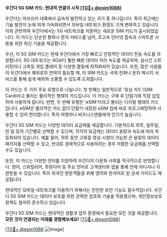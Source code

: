 **우간다 5G SIM 카드: 현대적 연결의 시작 [[TG💪+ @esim1088](https://t.me/s/esim1088)]**

우간다는 아프리카 대륙에서 급속히 발전하고 있는 국가 중 하나입니다. 특히 최근에는 기술 발전이 눈에 띄게 가속화되면서 모바일 네트워크 환경도 크게 변화하고 있습니다. 이와 관련하여 우간다에서는 5G 네트워크를 지원하는 새로운 SIM 카드가 출시되었습니다. 이 카드는 단순한 통화나 문자 서비스를 넘어, 초고속 인터넷 접속과 스마트폰 사용을 위한 최신 기술을 제공합니다.

우선, 이 5G SIM 카드는 현재 우간다에서 가장 빠르고 안정적인 데이터 전송 속도를 자랑합니다. 5G 네트워크는 4G보다 훨씬 빠른 데이터 처리 속도를 제공하며, 실시간 스트리밍이나 고화질 게임 플레이 등 다양한 활동에 최적화되어 있습니다. 또한, 많은 사람들이 우간다에서 해외로의 연락이 필요할 때, 이 SIM 카드는 국제 전화나 문자 메시지 서비스를 통해 쉽게 해외와 소통할 수 있도록 도와줍니다.

이 카드는 두 가지 주요 유형으로 나뉩니다. 첫 번째는 일반적으로 '유심 카드'(SIM Card)라고 불리는 물리적인 형태의 카드입니다. 이 카드는 구매 후 단말기에 직접 삽입하여 사용하게 됩니다. 반면, 두 번째 유형은 'eSIM'이라고 불리는 디지털 형태의 카드입니다. eSIM은 물리적인 카드 없이 단말기 내장된 eSIM 칩에 바로 프로그래밍하여 사용할 수 있어 편리합니다. 특히 여행자나 비즈니스맨들에게 인기가 높습니다.

우간다 5G SIM 카드는 다양한 데이터 요금제를 제공합니다. 기본적으로 하루, 일주일, 한 달 등의 기간별로 선택할 수 있으며, 각각의 요금제는 데이터 용량과 속도에 따라 차등화되어 있습니다. 예를 들어, 하루 동안 고화질 영상 시청이 가능한 큰 용량의 데이터 패키지를 선택할 수 있고, 반대로 경제적으로 사용하려는 경우 저렴한 요금제를 선택할 수도 있습니다.

또한, 이 카드는 다양한 언어를 지원하여 우간다의 다문화 사회를 적극적으로 반영합니다. 영어, 스와힐리어, 루완다어 등 주요 언어로 고객센터와 앱을 통해 언제 어디서나 지원받을 수 있습니다. 특히 외국인 방문객들을 위해 영어와 한국어로 된 상세 가이드도 제공됩니다.

현대적인 모바일 네트워크를 이용하기 위해서는 안전한 보안 기능도 필수적입니다. 우간다 5G SIM 카드는 데이터 보호를 위한 강력한 암호화 기술을 적용했으며, 개인정보보호 정책도 철저히 준수하고 있습니다.

우간다 5G SIM 카드는 현대적인 생활과 업무 환경에서 필요한 모든 것을 제공합니다. **모든 것이 연결되는 미래를 경험해보세요!** [[TG💪+ @esim1088](https://t.me/s/esim1088)]

[[TG💪+ @esim1088](https://t.me/s/esim1088) ![Image](https://i.postimg.cc/Y0z9fWf4/image.png)]